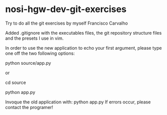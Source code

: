 # nosi-hgw-dev-git-exercises
Try to do all the git exercises by myself
Francisco Carvalho

Added .gitignore with the executables files, the git repository structure files and the presets I use in vim.

In order to use the new application to echo your first argument, please type one off the two following options:

python source/app.py <string>

or

cd source

python app.py <string>

Invoque the old application with:
python app.py <string>
If errors occur, please contact the programer!

